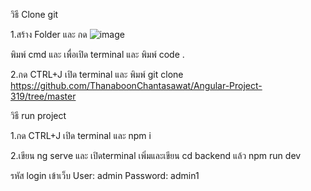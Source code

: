 วิธี Clone git

1.สร้าง Folder และ กด
![image](https://github.com/user-attachments/assets/449a0f9a-6192-4963-9f2d-9a17e84e75eb)

พิมพ์ cmd และ เพื่อเปิด terminal และ พิมพ์ code .

2.กด CTRL+J เปิด terminal และ พิมพ์ git clone https://github.com/ThanaboonChantasawat/Angular-Project-319/tree/master

วิธี run project

1.กด CTRL+J เปิด terminal และ npm i

2.เขียน ng serve และ เปิดterminal เพิ่มและเขียน cd backend แล้ว npm run dev

รหัส login เข้าเว็บ
User: admin
Password: admin1
